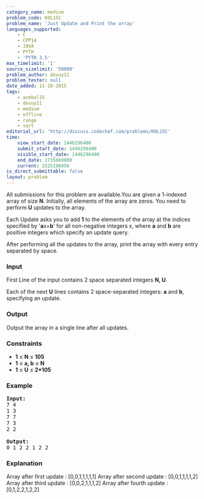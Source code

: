 ```yaml
---
category_name: medium
problem_code: KOL15C
problem_name: 'Just Update and Print the array'
languages_supported:
    - C
    - CPP14
    - JAVA
    - PYTH
    - 'PYTH 3.5'
max_timelimit: '1'
source_sizelimit: '50000'
problem_author: devuy11
problem_tester: null
date_added: 11-10-2015
tags:
    - acmkol15
    - devuy11
    - medium
    - offline
    - range
    - sqrt
editorial_url: 'http://discuss.codechef.com/problems/KOL15C'
time:
    view_start_date: 1446296400
    submit_start_date: 1446296400
    visible_start_date: 1446296400
    end_date: 1735669800
    current: 1525198956
is_direct_submittable: false
layout: problem
---
```

All submissions for this problem are available.You are given a 1-indexed array of size **N**. Initially, all elements of the array are zeros. You need to perform **U** updates to the array.

Each Update asks you to add **1** to the elements of the array at the indices specified by '**a**x+**b**' for all non-negative integers x, where **a** and **b** are positive integers which specify an update query.

After performing all the updates to the array, print the array with every entry separated by space.

### Input

First Line of the input contains 2 space separated integers **N, U**.

Each of the next **U** lines contains 2 space-separated integers: **a** and **b**, specifying an update.

### Output

Output the array in a single line after all updates.

### Constraints

- **1** ≤ **N** ≤ **105**
- **1** ≤ **a, b** ≤ **N**
- **1** ≤ **U** ≤ **2\*105**

### Example

<pre><b>Input:</b>
7 4
1 3
7 7
7 3
2 2

<b>Output:</b>
0 1 2 2 1 2 2
</pre>
### Explanation

Array after first update : \[0,0,1,1,1,1,1\]
Array after second update : \[0,0,1,1,1,1,2\]
Array after third update : \[0,0,2,1,1,1,2\]
Array after fourth update : \[0,1,2,2,1,2,2\]
